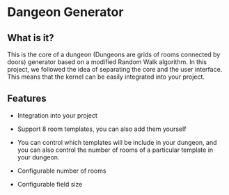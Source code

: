 # Dangeon Generator
## What is it?
This is the core of a dungeon (Dungeons are grids of rooms connected by doors) generator based on a modified Random Walk algorithm. In this project, we followed the idea of ​​separating the core and the user interface. This means that the kernel can be easily integrated into your project.

## Features
- Integration into your project

- Support 8 room templates, you can also add them yourself

- You can control which templates will be include in your dungeon, and you can also control the number of rooms of a particular template in your dungeon.

- Configurable number of rooms

- Configurable field size
